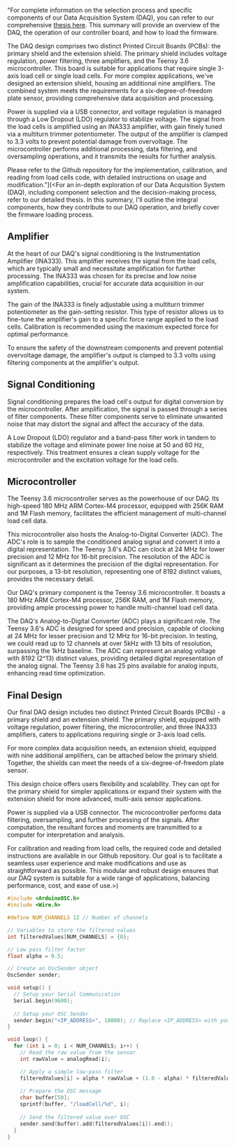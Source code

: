 
"For complete information on the selection process and specific components of our Data Acquisition System (DAQ), you can refer to our comprehensive [thesis here]([www.google.com](https://www.google.com/)). This summary will provide an overview of the DAQ, the operation of our controller board, and how to load the firmware.

The DAQ design comprises two distinct Printed Circuit Boards (PCBs): the primary shield and the extension shield. The primary shield includes voltage regulation, power filtering, three amplifiers, and the Teensy 3.6 microcontroller. This board is suitable for applications that require single 3-axis load cell or single load cells. For more complex applications, we've designed an extension shield, housing an additional nine amplifiers. The combined system meets the requirements for a six-degree-of-freedom plate sensor, providing comprehensive data acquisition and processing.

Power is supplied via a USB connector, and voltage regulation is managed through a Low Dropout (LDO) regulator to stabilize voltage. The signal from the load cells is amplified using an INA333 amplifier, with gain finely tuned via a multiturn trimmer potentiometer. The output of the amplifier is clamped to 3.3 volts to prevent potential damage from overvoltage. The microcontroller performs additional processing, data filtering, and oversampling operations, and it transmits the results for further analysis.

Please refer to the Github repository for the implementation, calibration, and reading from load cells code, with detailed instructions on usage and modification."](<For an in-depth exploration of our Data Acquisition System (DAQ), including component selection and the decision-making process, refer to our detailed thesis. In this summary, I'll outline the integral components, how they contribute to our DAQ operation, and briefly cover the firmware loading process.

## **Amplifier**

At the heart of our DAQ's signal conditioning is the Instrumentation Amplifier (INA333). This amplifier receives the signal from the load cells, which are typically small and necessitate amplification for further processing. The INA333 was chosen for its precise and low noise amplification capabilities, crucial for accurate data acquisition in our system.

The gain of the INA333 is finely adjustable using a multiturn trimmer potentiometer as the gain-setting resistor. This type of resistor allows us to fine-tune the amplifier's gain to a specific force range applied to the load cells. Calibration is recommended using the maximum expected force for optimal performance.

To ensure the safety of the downstream components and prevent potential overvoltage damage, the amplifier's output is clamped to 3.3 volts using filtering components at the amplifier's output.

## **Signal Conditioning**

Signal conditioning prepares the load cell's output for digital conversion by the microcontroller. After amplification, the signal is passed through a series of filter components. These filter components serve to eliminate unwanted noise that may distort the signal and affect the accuracy of the data.

A Low Dropout (LDO) regulator and a band-pass filter work in tandem to stabilize the voltage and eliminate power line noise at 50 and 60 Hz, respectively. This treatment ensures a clean supply voltage for the microcontroller and the excitation voltage for the load cells.

## **Microcontroller**

The Teensy 3.6 microcontroller serves as the powerhouse of our DAQ. Its high-speed 180 MHz ARM Cortex-M4 processor, equipped with 256K RAM and 1M Flash memory, facilitates the efficient management of multi-channel load cell data.

This microcontroller also hosts the Analog-to-Digital Converter (ADC). The ADC's role is to sample the conditioned analog signal and convert it into a digital representation. The Teensy 3.6's ADC can clock at 24 MHz for lower precision and 12 MHz for 16-bit precision. The resolution of the ADC is significant as it determines the precision of the digital representation. For our purposes, a 13-bit resolution, representing one of 8192 distinct values, provides the necessary detail. 

Our DAQ's primary component is the Teensy 3.6 microcontroller. It boasts a 180 MHz ARM Cortex-M4 processor, 256K RAM, and 1M Flash memory, providing ample processing power to handle multi-channel load cell data.

The DAQ's Analog-to-Digital Converter (ADC) plays a significant role. The Teensy 3.6's ADC is designed for speed and precision, capable of clocking at 24 MHz for lesser precision and 12 MHz for 16-bit precision. In testing, we could read up to 12 channels at over 5kHz with 13 bits of resolution, surpassing the 1kHz baseline. The ADC can represent an analog voltage with 8192 (2^13) distinct values, providing detailed digital representation of the analog signal. The Teensy 3.6 has 25 pins available for analog inputs, enhancing read time optimization.

## **Final Design**

Our final DAQ design includes two distinct Printed Circuit Boards (PCBs) - a primary shield and an extension shield. The primary shield, equipped with voltage regulation, power filtering, the microcontroller, and three INA333 amplifiers, caters to applications requiring single or 3-axis load cells. 

For more complex data acquisition needs, an extension shield, equipped with nine additional amplifiers, can be attached below the primary shield. Together, the shields can meet the needs of a six-degree-of-freedom plate sensor.

This design choice offers users flexibility and scalability. They can opt for the primary shield for simpler applications or expand their system with the extension shield for more advanced, multi-axis sensor applications. 

Power is supplied via a USB connector. The microcontroller performs data filtering, oversampling, and further processing of the signals. After computation, the resultant forces and moments are transmitted to a computer for interpretation and analysis.

For calibration and reading from load cells, the required code and detailed instructions are available in our Github repository. Our goal is to facilitate a seamless user experience and make modifications and use as straightforward as possible. This modular and robust design ensures that our DAQ system is suitable for a wide range of applications, balancing performance, cost, and ease of use.>)



```cpp
#include <ArduinoOSC.h>
#include <Wire.h>

#define NUM_CHANNELS 12 // Number of channels

// Variables to store the filtered values
int filteredValues[NUM_CHANNELS] = {0};

// Low pass filter factor
float alpha = 0.5;

// Create an OscSender object
OscSender sender;

void setup() {
  // Setup your Serial Communication
  Serial.begin(9600);
  
  // Setup your OSC Sender
  sender.begin("<IP_ADDRESS>", 10000); // Replace <IP_ADDRESS> with your computer's IP
}

void loop() {
  for (int i = 0; i < NUM_CHANNELS; i++) {
    // Read the raw value from the sensor
    int rawValue = analogRead(i);

    // Apply a simple low-pass filter
    filteredValues[i] = alpha * rawValue + (1.0 - alpha) * filteredValues[i];
    
    // Prepare the OSC message
    char buffer[50];
    sprintf(buffer, "/loadCell/%d", i);
    
    // Send the filtered value over OSC
    sender.send(buffer).add(filteredValues[i]).end();
  }
}

```